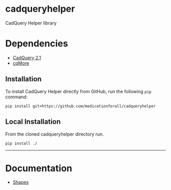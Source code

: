 # cadqueryhelper
CadQuery Helper library

# Dependencies
* [CadQuery 2.1](https://github.com/CadQuery/cadquery)
* [cqMore](https://github.com/JustinSDK/cqMore)

## Installation
To install CadQuery Helper directly from GitHub, run the following `pip` command:

	pip install git+https://github.com/medicationforall/cadqueryhelper

## Local Installation
From the cloned cadqueryhelper directory run.

	pip install ./

---
# Documentation
* [Shapes](./documentation/shapes.md)
